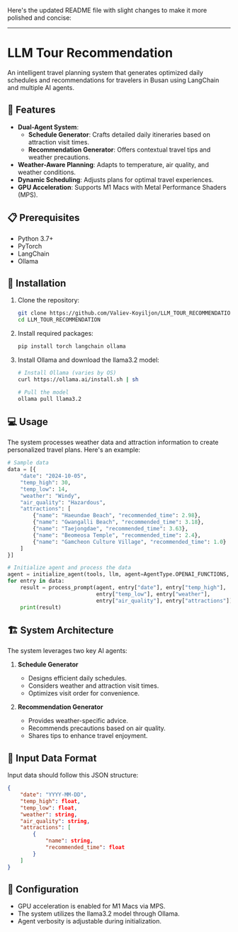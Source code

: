 Here's the updated README file with slight changes to make it more polished and concise:

---

# LLM Tour Recommendation

An intelligent travel planning system that generates optimized daily schedules and recommendations for travelers in Busan using LangChain and multiple AI agents.

## 🌟 Features

- **Dual-Agent System**:
  - **Schedule Generator**: Crafts detailed daily itineraries based on attraction visit times.
  - **Recommendation Generator**: Offers contextual travel tips and weather precautions.
- **Weather-Aware Planning**: Adapts to temperature, air quality, and weather conditions.
- **Dynamic Scheduling**: Adjusts plans for optimal travel experiences.
- **GPU Acceleration**: Supports M1 Macs with Metal Performance Shaders (MPS).

## 📋 Prerequisites

- Python 3.7+
- PyTorch
- LangChain
- Ollama

## 🚀 Installation

1. Clone the repository:
   ```bash
   git clone https://github.com/Valiev-Koyiljon/LLM_TOUR_RECOMMENDATION.git
   cd LLM_TOUR_RECOMMENDATION
   ```

2. Install required packages:
   ```bash
   pip install torch langchain ollama
   ```

3. Install Ollama and download the llama3.2 model:
   ```bash
   # Install Ollama (varies by OS)
   curl https://ollama.ai/install.sh | sh

   # Pull the model
   ollama pull llama3.2
   ```

## 💻 Usage

The system processes weather data and attraction information to create personalized travel plans. Here's an example:

```python
# Sample data
data = [{
    "date": "2024-10-05",
    "temp_high": 30,
    "temp_low": 14,
    "weather": "Windy",
    "air_quality": "Hazardous",
    "attractions": [
        {"name": "Haeundae Beach", "recommended_time": 2.98},
        {"name": "Gwangalli Beach", "recommended_time": 3.18},
        {"name": "Taejongdae", "recommended_time": 3.63},
        {"name": "Beomeosa Temple", "recommended_time": 2.4},
        {"name": "Gamcheon Culture Village", "recommended_time": 1.0}
    ]
}]

# Initialize agent and process the data
agent = initialize_agent(tools, llm, agent=AgentType.OPENAI_FUNCTIONS, verbose=True)
for entry in data:
    result = process_prompt(agent, entry["date"], entry["temp_high"], 
                            entry["temp_low"], entry["weather"], 
                            entry["air_quality"], entry["attractions"])
    print(result)
```

## 🏗️ System Architecture

The system leverages two key AI agents:

1. **Schedule Generator**
   - Designs efficient daily schedules.
   - Considers weather and attraction visit times.
   - Optimizes visit order for convenience.

2. **Recommendation Generator**
   - Provides weather-specific advice.
   - Recommends precautions based on air quality.
   - Shares tips to enhance travel enjoyment.

## 📝 Input Data Format

Input data should follow this JSON structure:

```json
{
    "date": "YYYY-MM-DD",
    "temp_high": float,
    "temp_low": float,
    "weather": string,
    "air_quality": string,
    "attractions": [
        {
            "name": string,
            "recommended_time": float
        }
    ]
}
```

## 🔧 Configuration

- GPU acceleration is enabled for M1 Macs via MPS.
- The system utilizes the llama3.2 model through Ollama.
- Agent verbosity is adjustable during initialization.

